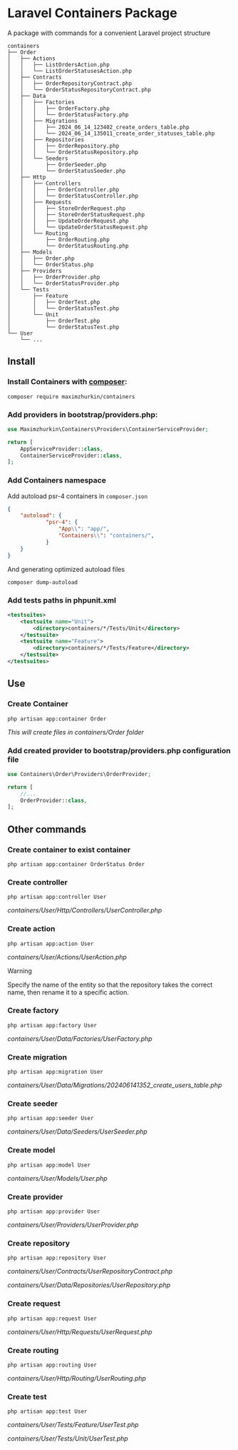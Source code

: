 # Laravel Containers Package

A package with commands for a convenient Laravel project structure

```text
containers
├── Order
│   ├── Actions
│   │   ├── ListOrdersAction.php
│   │   └── ListOrderStatusesAction.php
│   ├── Contracts
│   │   ├── OrderRepositoryContract.php
│   │   └── OrderStatusRepositoryContract.php
│   ├── Data
│   │   ├── Factories
│   │   │   ├── OrderFactory.php
│   │   │   └── OrderStatusFactory.php
│   │   ├── Migrations
│   │   │   ├── 2024_06_14_123402_create_orders_table.php
│   │   │   └── 2024_06_14_135011_create_order_statuses_table.php
│   │   ├── Repositories
│   │   │   ├── OrderRepository.php
│   │   │   └── OrderStatusRepository.php
│   │   └── Seeders
│   │       ├── OrderSeeder.php
│   │       └── OrderStatusSeeder.php
│   ├── Http
│   │   ├── Controllers
│   │   │   ├── OrderController.php
│   │   │   └── OrderStatusController.php
│   │   ├── Requests
│   │   │   ├── StoreOrderRequest.php
│   │   │   ├── StoreOrderStatusRequest.php
│   │   │   ├── UpdateOrderRequest.php
│   │   │   └── UpdateOrderStatusRequest.php
│   │   └── Routing
│   │       ├── OrderRouting.php
│   │       └── OrderStatusRouting.php
│   ├── Models
│   │   ├── Order.php
│   │   └── OrderStatus.php
│   ├── Providers
│   │   ├── OrderProvider.php
│   │   └── OrderStatusProvider.php
│   └── Tests
│       ├── Feature
│       │   ├── OrderTest.php
│       │   └── OrderStatusTest.php
│       └── Unit
│           ├── OrderTest.php
│           └── OrderStatusTest.php
└── User
    └── ...
```

## Install

### Install Containers with [composer](https://getcomposer.org/doc/00-intro.md):

```shell
composer require maximzhurkin/containers
```

### Add providers in bootstrap/providers.php:

```php
use Maximzhurkin\Containers\Providers\ContainerServiceProvider;

return [
    AppServiceProvider::class,
    ContainerServiceProvider::class,
];
```

### Add Containers namespace

Add autoload psr-4 containers in `composer.json`

```json
{
    "autoload": {
            "psr-4": {
                "App\\": "app/",
                "Containers\\": "containers/",
            }
    }
}
```

And generating optimized autoload files

```shell
composer dump-autoload
```

### Add tests paths in phpunit.xml

```xml
<testsuites>
    <testsuite name="Unit">
        <directory>containers/*/Tests/Unit</directory>
    </testsuite>
    <testsuite name="Feature">
        <directory>containers/*/Tests/Feature</directory>
    </testsuite>
</testsuites>
```

## Use

### Create Container

```shell
php artisan app:container Order
```

*This will create files in containers/Order folder*

### Add created provider to bootstrap/providers.php configuration file

```php
use Containers\Order\Providers\OrderProvider;

return [
    //...
    OrderProvider::class,
];
```

## Other commands

### Create container to exist container

```shell
php artisan app:container OrderStatus Order
```

### Create controller

```shell
php artisan app:controller User
```

*containers/User/Http/Controllers/UserController.php*

### Create action

```shell
php artisan app:action User
```

*containers/User/Actions/UserAction.php*

> [!WARNING]  
> Specify the name of the entity so that the repository takes the correct name, then rename it to a specific action.

### Create factory

```shell
php artisan app:factory User
```

*containers/User/Data/Factories/UserFactory.php*

### Create migration

```shell
php artisan app:migration User
```

*containers/User/Data/Migrations/202406141352_create_users_table.php*

### Create seeder

```shell
php artisan app:seeder User
```

*containers/User/Data/Seeders/UserSeeder.php*

### Create model

```shell
php artisan app:model User
```

*containers/User/Models/User.php*

### Create provider

```shell
php artisan app:provider User
```

*containers/User/Providers/UserProvider.php*

### Create repository

```shell
php artisan app:repository User
```

*containers/User/Contracts/UserRepositoryContract.php*

*containers/User/Data/Repositories/UserRepository.php*

### Create request

```shell
php artisan app:request User
```

*containers/User/Http/Requests/UserRequest.php*

### Create routing

```shell
php artisan app:routing User
```

*containers/User/Http/Routing/UserRouting.php*

### Create test

```shell
php artisan app:test User
```

*containers/User/Tests/Feature/UserTest.php*

*containers/User/Tests/Unit/UserTest.php*
